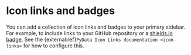 # Icon links and badges

You can add a collection of icon links and badges to your primary sidebar.
For example, to include links to your GitHub repository or a [shields.io badge](https://shieds.io).
See the {external:ref}`PyData Icon Links documentation <icon-links>` for how to configure this.

